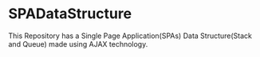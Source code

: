 # SPADataStructure
This Repository has a Single Page Application(SPAs) Data Structure(Stack and Queue) made using AJAX technology.
